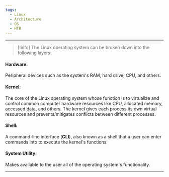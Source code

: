 ```yaml
---
tags:
  - Linux
  - Architecture
  - OS
  - HTB
---
```

___
>[!info]
>The Linux operating system can be broken down into the following layers:
#### Hardware:
Peripheral devices such as the system's RAM, hard drive, CPU, and others.
#### Kernel:
The core of the Linux operating system whose function is to virtualize and control common computer hardware resources like CPU, allocated memory, accessed data, and others. The kernel gives each process its own virtual resources and prevents/mitigates conflicts between different processes.
#### Shell:
A command-line interface (**CLI**), also known as a shell that a user can enter commands into to execute the kernel's functions.
#### System Utility:
Makes available to the user all of the operating system's functionality.
___